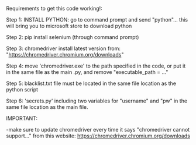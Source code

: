 Requirements to get this code working!: 

Step 1: INSTALL PYTHON: go to command prompt and send "python"... this will bring you to microsoft store to download python

Step 2: pip install selenium (through command prompt)

Step 3: chromedriver install latest version from: "https://chromedriver.chromium.org/downloads"

Step 4: move 'chromedriver.exe' to the path specified in the code, or put it in the same file as the main .py, and remove "executable_path = ..."

Step 5: blacklist.txt file must be located in the same file location as the python script

Step 6: 'secrets.py' including two variables for "username" and "pw" in the same file location as the main file.


IMPORTANT:

-make sure to update chromedriver every time it says "chromedriver cannot support..." from this website: https://chromedriver.chromium.org/downloads


